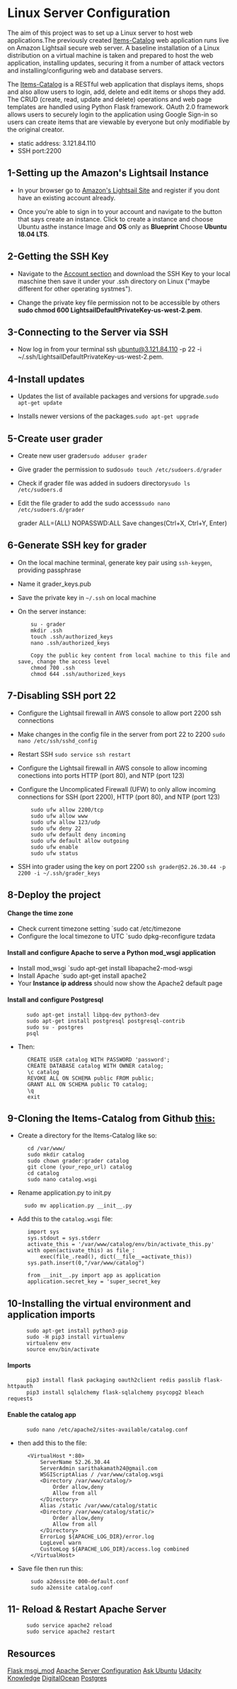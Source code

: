 # Linux Server Configuration


The aim of this project was to set up a Linux server to host web applications.The previously created [Items-Catalog](https://github.com/Casneil/Items-Catalog) web application runs live on Amazon Lightsail secure web server. A baseline installation of a Linux distribution on a virtual machine is taken and prepared to host the web application, installing updates, securing it from a number of attack vectors and installing/configuring web and database servers.

The [Items-Catalog](https://github.com/Casneil/Items-Catalog)  is a RESTful web application that displays items, shops and also allow users to login, add, delete and edit items or shops they add. The CRUD (create, read, update and delete) operations and web page templates are handled using Python Flask framework. OAuth 2.0 framework allows users to securely login to the application using Google Sign-in so users can create items that are viewable by everyone but only modifiable by the original creator.

*  static address: 3.121.84.110
*  SSH port:2200

## 1-Setting up the Amazon's Lightsail Instance 

* In your browser go to [Amazon's Lightsail Site](https://lightsail.aws.amazon.com) and register if you dont have an existing account already.

* Once you're able to sign in  to your account and navigate to the button that says create an instance. Click to create a instance and choose Ubuntu asthe instance Image and **OS** only as **Blueprint** Choose **Ubuntu 18.04 LTS**.  

## 2-Getting the SSH Key

* Navigate to the [Account section](https://lightsail.aws.amazon.com/ls/webapp/account/profile) and download the SSH Key to your local maschine then save it under your .ssh directory on Linux ("maybe different for other operating systmes"). 

* Change the private key file permission not to be accessible by others **sudo chmod 600 LightsailDefaultPrivateKey-us-west-2.pem**.

## 3-Connecting to the Server via SSH

* Now log in from your terminal ssh ubuntu@3.121.84.110 -p 22 -i ~/.ssh/LightsailDefaultPrivateKey-us-west-2.pem.

## 4-Install updates

          
*  Updates the list of available packages and versions for upgrade.`sudo apt-get update`   
            
*  Installs newer versions of the packages.`sudo apt-get upgrade` 

## 5-Create user grader
           
           
*  Create new user grader`sudo adduser grader`

*  Give grader the permission to sudo`sudo touch /etc/sudoers.d/grader`                   
           
*  Check if grader file was added in sudoers directory`sudo ls /etc/sudoers.d`
           
*  Edit the file grader to add the sudo access`sudo nano /etc/sudoers.d/grader` 

      grader ALL=(ALL) NOPASSWD:ALL
      Save changes(Ctrl+X, Ctrl+Y, Enter)


## 6-Generate SSH key for grader

*  On the local machine terminal, generate key pair using `ssh-keygen`, providing passphrase
*  Name it grader_keys.pub
*  Save the private key in `~/.ssh` on local machine
*  On the server instance:

           su - grader
           mkdir .ssh
           touch .ssh/authorized_keys
           nano .ssh/authorized_keys

           Copy the public key content from local machine to this file and save, change the access level
           chmod 700 .ssh
           chmod 644 .ssh/authorized_keys


## 7-Disabling SSH port 22

*  Configure the Lightsail firewall in AWS console to allow port 2200 ssh connections
*  Make changes in the config file in the server from port 22 to 2200 `sudo nano /etc/ssh/sshd_config`
*  Restart SSH `sudo service ssh restart`
*  Configure the Lightsail firewall in AWS console to allow incoming conections into ports HTTP (port 80), and NTP
   (port 123)
*  Configure the Uncomplicated Firewall (UFW) to only allow incoming connections for SSH (port 2200), HTTP (port 80),
   and NTP (port 123)

           sudo ufw allow 2200/tcp
           sudo ufw allow www
           sudo ufw allow 123/udp
           sudo ufw deny 22
           sudo ufw default deny incoming
           sudo ufw default allow outgoing
           sudo ufw enable
           sudo ufw status

*  SSH into grader using the key on port 2200 `ssh grader@52.26.30.44 -p 2200 -i ~/.ssh/grader_keys`


## 8-Deploy the project

#### Change the time zone 
*  Check current timezone setting `sudo cat /etc/timezone
*  Configure the local timezone to UTC `sudo dpkg-reconfigure tzdata

#### Install and configure Apache to serve a Python mod_wsgi application
*  Install mod_wsgi `sudo apt-get install libapache2-mod-wsgi
*  Install Apache `sudo apt-get install apache2
*  Your **Instance ip address** should now show the Apache2 default page

#### Install and configure Postgresql

          sudo apt-get install libpq-dev python3-dev
          sudo apt-get install postgresql postgresql-contrib
          sudo su - postgres
          psql
          
*  Then: 

          CREATE USER catalog WITH PASSWORD 'password';
          CREATE DATABASE catalog WITH OWNER catalog;
          \c catalog
          REVOKE ALL ON SCHEMA public FROM public;
          GRANT ALL ON SCHEMA public TO catalog;
          \q
          exit

## 9-Cloning the Items-Catalog from Github [this:](https://github.com/Casneil/Items-Catalog) 

*  Create a directory for the Items-Catalog like so:

          cd /var/www/
          sudo mkdir catalog
          sudo chown grader:grader catalog
          git clone (your_repo_url) catalog
          cd catalog
          sudo nano catalog.wsgi
          
          
*  Rename application.py to init.py
         
         sudo mv application.py __init__.py
 
          
*  Add this to the `catalog.wsgi` file:          

          import sys
          sys.stdout = sys.stderr
          activate_this = '/var/www/catalog/env/bin/activate_this.py'
          with open(activate_this) as file_:
              exec(file_.read(), dict(__file__=activate_this))
          sys.path.insert(0,"/var/www/catalog")

          from __init__.py import app as application
          application.secret_key = 'super_secret_key
          
 ## 10-Installing the virtual environment and application imports 
 
          sudo apt-get install python3-pip
          sudo -H pip3 install virtualenv
          virtualenv env
          source env/bin/activate
          
  #### Imports 
  
          pip3 install flask packaging oauth2client redis passlib flask-httpauth
          pip3 install sqlalchemy flask-sqlalchemy psycopg2 bleach requests  
          
          
#### Enable the catalog app       

          sudo nano /etc/apache2/sites-available/catalog.conf

*  then add this to the file:

          <VirtualHost *:80>
              ServerName 52.26.30.44
              ServerAdmin sarithakamath24@gmail.com
              WSGIScriptAlias / /var/www/catalog.wsgi
              <Directory /var/www/catalog/>
                  Order allow,deny
                  Allow from all
              </Directory>
              Alias /static /var/www/catalog/static
              <Directory /var/www/catalog/static/>
                  Order allow,deny
                  Allow from all
              </Directory>
              ErrorLog ${APACHE_LOG_DIR}/error.log
              LogLevel warn
              CustomLog ${APACHE_LOG_DIR}/access.log combined
           </VirtualHost>

*  Save file then run this:

           sudo a2dessite 000-default.conf
           sudo a2ensite catalog.conf
           
           
  ## 11- Reload & Restart Apache Server
  
          sudo service apache2 reload
          sudo service apache2 restart
          
          
## Resources

[Flask msgi_mod](http://flask.pocoo.org/docs/0.12/deploying/mod_wsgi/) 
[Apache Server Configuration](https://httpd.apache.org/docs/current/configuring.html)
[Ask Ubuntu](https://askubuntu.com/)
[Udacity Knowledge](https://knowledge.udacity.com/)
[DigitalOcean](https://www.digitalocean.com/community/tutorials/how-to-set-up-apache-virtual-hosts-on-ubuntu-14-04-lts)
[Postgres](https://www.postgresql.org/docs/current/sql-createuser.html)



